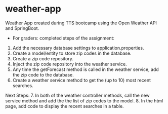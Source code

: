 # weather-app

Weather App created during TTS bootcamp using the Open Weather API and SpringBoot.

- For graders: completed steps of the assignment:

1. Add the necessary database settings to application.properties.
2. Create a model/entity to store zip codes in the database.
3. Create a zip code repository.
4. Inject the zip code repository into the weather service.
5. Any time the getForecast method is called in the weather service, add the zip code to the database.
6. Create a weather service method to get the (up to 10) most recent searches.

Next Steps: 
 7. In both of the weather controller methods, call the new service method and add the the list of zip codes to the model.
 8. In the html page, add code to display the recent searches in a table.

